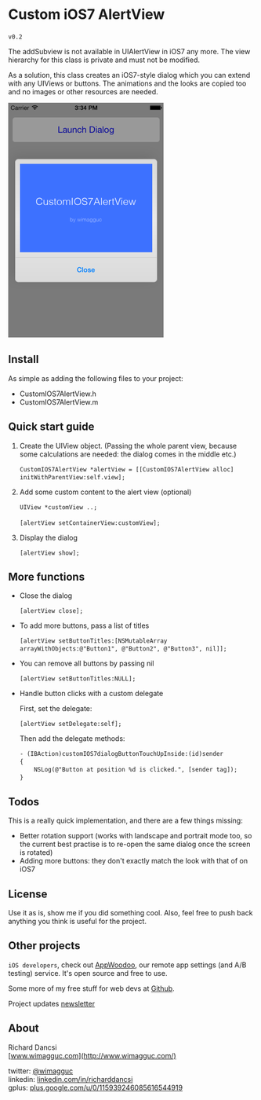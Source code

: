 # Custom iOS7 AlertView

`v0.2`

The addSubview is not available in UIAlertView in iOS7 any more. The view hierarchy for this class is private and must not be modified.

As a solution, this class creates an iOS7-style dialog which you can extend with any UIViews or buttons. The animations and the looks are copied too and no images or other resources are needed.

![A demo screen](Docs/screen.png)

## Install

As simple as adding the following files to your project:

* CustomIOS7AlertView.h
* CustomIOS7AlertView.m

## Quick start guide

1. Create the UIView object. (Passing the whole parent view, because some calculations are needed: the dialog comes in the middle etc.)

    ```
    CustomIOS7AlertView *alertView = [[CustomIOS7AlertView alloc] initWithParentView:self.view];
    ```
  
2. Add some custom content to the alert view (optional)

    ```
    UIView *customView ..;

    [alertView setContainerView:customView];
    ```

3. Display the dialog

    ```
    [alertView show];
    ```

## More functions

* Close the dialog

    ```
    [alertView close];
    ```

* To add more buttons, pass a list of titles

    ```
    [alertView setButtonTitles:[NSMutableArray arrayWithObjects:@"Button1", @"Button2", @"Button3", nil]];
    ```

* You can remove all buttons by passing nil

    ```
    [alertView setButtonTitles:NULL];
    ```

* Handle button clicks with a custom delegate

    First, set the delegate:

    ```
    [alertView setDelegate:self];
    ```

    Then add the delegate methods:

    ```
    - (IBAction)customIOS7dialogButtonTouchUpInside:(id)sender
    {
        NSLog(@"Button at position %d is clicked.", [sender tag]);
    }
    ```

## Todos

This is a really quick implementation, and there are a few things missing:

* Better rotation support (works with landscape and portrait mode too, so the current best practise is to re-open the same dialog once the screen is rotated)
* Adding more buttons: they don't exactly match the look with that of on iOS7

## License

Use it as is, show me if you did something cool. Also, feel free to push back anything you think is useful for the project.

## Other projects

`iOS developers`, check out [AppWoodoo](http://www.appwoodoo.com/), our remote app settings (and A/B testing) service. It's open source and free to use.

Some more of my free stuff for web devs at [Github](https://github.com/wimagguc?tab=repositories).

Project updates [newsletter](http://wimagguc.us4.list-manage.com/subscribe/post?u=83343dbd708d35d76618f66c5&id=da7cc7f1dc)

## About

Richard Dancsi  
[www.wimagguc.com](http://www.wimagguc.com/)  

twitter: [@wimagguc](http://twitter.com/wimagguc)  
linkedin: [linkedin.com/in/richarddancsi](http://linkedin.com/in/richarddancsi)  
gplus: [plus.google.com/u/0/115939246085616544919](https://plus.google.com/u/0/115939246085616544919)  
